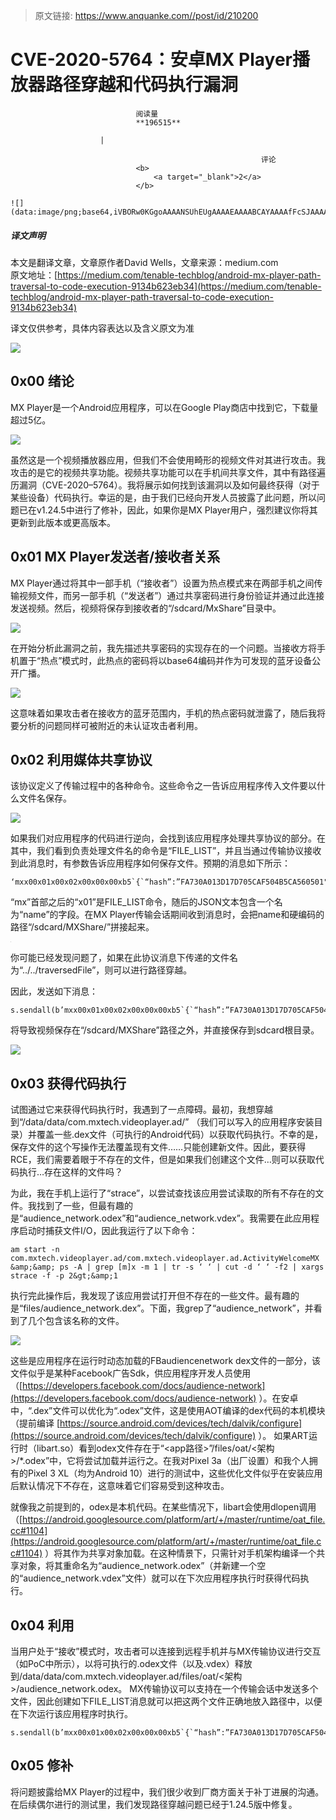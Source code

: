 > 原文链接: https://www.anquanke.com//post/id/210200 


# CVE-2020-5764：安卓MX Player播放器路径穿越和代码执行漏洞


                                阅读量   
                                **196515**
                            
                        |
                        
                                                            评论
                                <b>
                                    <a target="_blank">2</a>
                                </b>
                                                                                                                                    ![](data:image/png;base64,iVBORw0KGgoAAAANSUhEUgAAAAEAAAABCAYAAAAfFcSJAAAAAXNSR0IArs4c6QAAAARnQU1BAACxjwv8YQUAAAAJcEhZcwAADsQAAA7EAZUrDhsAAAANSURBVBhXYzh8+PB/AAffA0nNPuCLAAAAAElFTkSuQmCC)
                                                                                            



##### 译文声明

本文是翻译文章，文章原作者David Wells，文章来源：medium.com
                                <br>原文地址：[https://medium.com/tenable-techblog/android-mx-player-path-traversal-to-code-execution-9134b623eb34](https://medium.com/tenable-techblog/android-mx-player-path-traversal-to-code-execution-9134b623eb34)

译文仅供参考，具体内容表达以及含义原文为准

[![](https://p5.ssl.qhimg.com/t01b883fa2118827433.png)](https://p5.ssl.qhimg.com/t01b883fa2118827433.png)



## 0x00 绪论

MX Player是一个Android应用程序，可以在Google Play商店中找到它，下载量超过5亿。

[![](https://p2.ssl.qhimg.com/t01d88c425a5c928523.png)](https://p2.ssl.qhimg.com/t01d88c425a5c928523.png)

虽然这是一个视频播放器应用，但我们不会使用畸形的视频文件对其进行攻击。我攻击的是它的视频共享功能。视频共享功能可以在手机间共享文件，其中有路径遍历漏洞（CVE-2020–5764）。我将展示如何找到该漏洞以及如何最终获得（对于某些设备）代码执行。幸运的是，由于我们已经向开发人员披露了此问题，所以问题已在v1.24.5中进行了修补，因此，如果你是MX Player用户，强烈建议你将其更新到此版本或更高版本。



## 0x01 MX Player发送者/接收者关系

MX Player通过将其中一部手机（“接收者”）设置为热点模式来在两部手机之间传输视频文件，而另一部手机（“发送者”）通过共享密码进行身份验证并通过此连接发送视频。然后，视频将保存到接收者的“/sdcard/MxShare”目录中。

[![](https://p0.ssl.qhimg.com/t014abe25ccfdd27800.png)](https://p0.ssl.qhimg.com/t014abe25ccfdd27800.png)

在开始分析此漏洞之前，我先描述共享密码的实现存在的一个问题。当接收方将手机置于“热点”模式时，此热点的密码将以base64编码并作为可发现的蓝牙设备公开广播。

[![](https://p4.ssl.qhimg.com/t0194b02df6111dc0c9.png)](https://p4.ssl.qhimg.com/t0194b02df6111dc0c9.png)

这意味着如果攻击者在接收方的蓝牙范围内，手机的热点密码就泄露了，随后我将要分析的问题同样可被附近的未认证攻击者利用。



## 0x02 利用媒体共享协议

该协议定义了传输过程中的各种命令。这些命令之一告诉应用程序传入文件要以什么文件名保存。

[![](https://p0.ssl.qhimg.com/t0146dbd73b355a72ef.png)](https://p0.ssl.qhimg.com/t0146dbd73b355a72ef.png)

如果我们对应用程序的代码进行逆向，会找到该应用程序处理共享协议的部分。在其中，我们看到负责处理文件名的命令是“FILE_LIST”，并且当通过传输协议接收到此消息时，有参数告诉应用程序如何保存文件。预期的消息如下所示：

```
‘mxx00x01x00x02x00x00x00xb5`{`“hash”:”FA730A013D17D705CAF504B5CA560501",”id”:0,”name”:”cool_video”,”suffix”:”mp4",”size”:5976,”type”:0`}`
```

“mx”首部之后的“x01”是FILE_LIST命令，随后的JSON文本包含一个名为“name”的字段。在MX Player传输会话期间收到消息时，会把name和硬编码的路径“/sdcard/MXShare/”拼接起来。

[![](data:image/png;base64,iVBORw0KGgoAAAANSUhEUgAAAAEAAAABCAYAAAAfFcSJAAAAAXNSR0IArs4c6QAAAARnQU1BAACxjwv8YQUAAAAJcEhZcwAADsQAAA7EAZUrDhsAAAANSURBVBhXYzh8+PB/AAffA0nNPuCLAAAAAElFTkSuQmCC)](https://p2.ssl.qhimg.com/t01237d8b4826a715de.png)

你可能已经发现问题了，如果在此协议消息下传递的文件名为“../../traversedFile”，则可以进行路径穿越。

因此，发送如下消息：

```
s.sendall(b’mxx00x01x00x02x00x00x00xb5`{`“hash”:”FA730A013D17D705CAF504B5CA560501",”id”:0,”name”:”../cool_video”,”suffix”:”mp4",”size”:5976,”type”:0`}`
```

将导致视频保存在“/sdcard/MXShare”路径之外，并直接保存到sdcard根目录。

[![](https://p4.ssl.qhimg.com/t018f639fd552d40e60.png)](https://p4.ssl.qhimg.com/t018f639fd552d40e60.png)



## 0x03 获得代码执行

试图通过它来获得代码执行时，我遇到了一点障碍。最初，我想穿越到“/data/data/com.mxtech.videoplayer.ad/” （我们可以写入的应用程序安装目录）并覆盖一些.dex文件（可执行的Android代码）以获取代码执行。不幸的是，保存文件的这个写操作无法覆盖现有文件……只能创建新文件。因此，要获得RCE，我们需要着眼于不存在的文件，但是如果我们创建这个文件…则可以获取代码执行…存在这样的文件吗？

为此，我在手机上运行了“strace”，以尝试查找该应用尝试读取的所有不存在的文件。我找到了一些，但最有趣的是“audience_network.odex”和“audience_network.vdex”。我需要在此应用程序启动时捕获文件I/O，因此我运行了以下命令：

```
am start -n com.mxtech.videoplayer.ad/com.mxtech.videoplayer.ad.ActivityWelcomeMX &amp;&amp; ps -A | grep [m]x -m 1 | tr -s ‘ ‘ | cut -d ‘ ‘ -f2 | xargs strace -f -p 2&gt;&amp;1
```

执行完此操作后，我发现了该应用尝试打开但不存在的一些文件。最有趣的是“files/audience_network.dex”。下面，我grep了“audience_network”，并看到了几个包含该名称的文件。

[![](https://p0.ssl.qhimg.com/t015fed051d9594fdb6.png)](https://p0.ssl.qhimg.com/t015fed051d9594fdb6.png)

这些是应用程序在运行时动态加载的FBaudiencenetwork dex文件的一部分，该文件似乎是某种Facebook广告Sdk，供应用程序开发人员使用（[https://developers.facebook.com/docs/audience-network](https://developers.facebook.com/docs/audience-network) ）。在安卓中，“.dex”文件可以优化为“.odex”文件，这是使用AOT编译的dex代码的本机模块（提前编译 [https://source.android.com/devices/tech/dalvik/configure](https://source.android.com/devices/tech/dalvik/configure) ）。 如果ART运行时（libart.so）看到odex文件存在于“&lt;app路径&gt;”/files/oat/&lt;架构&gt;/*.odex”中，它将尝试加载并运行之。在我对Pixel 3a（出厂设置）和我个人拥有的Pixel 3 XL（均为Android 10）进行的测试中，这些优化文件似乎在安装应用后默认情况下不存在，这意味着它们容易受到这种攻击。

就像我之前提到的，odex是本机代码。在某些情况下，libart会使用dlopen调用（[https://android.googlesource.com/platform/art/+/master/runtime/oat_file.cc#1104](https://android.googlesource.com/platform/art/+/master/runtime/oat_file.cc#1104) ）将其作为共享对象加载。在这种情景下，只需针对手机架构编译一个共享对象，将其重命名为“audience_network.odex”（并新建一个空的“audience_network.vdex”文件）就可以在下次应用程序执行时获得代码执行。



## 0x04 利用

当用户处于“接收”模式时，攻击者可以连接到远程手机并与MX传输协议进行交互（如PoC中所示），以将可执行的.odex文件（以及.vdex）释放到/data/data/com.mxtech.videoplayer.ad/files/oat/&lt;架构&gt;/audience_network.odex。 MX传输协议可以支持在一个传输会话中发送多个文件，因此创建如下FILE_LIST消息就可以把这两个文件正确地放入路径中，以便在下次运行该应用程序时执行。

```
s.sendall(b’mxx00x01x00x02x00x00x00xb5`{`“hash”:”FA730A013D17D705CAF504B5CA560501",”id”:0,”name”:”../../../../../data/data/com.mxtech.videoplayer.ad/files/oat/arm64/audience_network.odex”,”suffix”:””,”size”:5976,”type”:0`}`x00x00x00xb2`{`“hash”:”BAF54A9DAD144105C1FF04B4E90FC901",”id”:1,”name”:”../../../../../data/data/com.mxtech.videoplayer.ad/files/oat/arm64/audience_network.vdex”,”suffix”:””,”size”:2,”type”:0`}`’)
```



## 0x05 修补

将问题披露给MX Player的过程中，我们很少收到厂商方面关于补丁进展的沟通。在后续偶尔进行的测试里，我们发现路径穿越问题已经于1.24.5版中修复。
